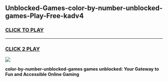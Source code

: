 
## Unblocked-Games-color-by-number-unblocked-games-Play-Free-kadv4
<h3>
<a href="https://premium76.site?title=color-by-number-unblocked-games&ref=23A">CLICK TO PLAY</a></h3>
<hr>

<h3>
<a href="https://premium76.site?title=color-by-number-unblocked-games&ref=23A">CLICK 2 PLAY</a>
  
</h3>

<a href="https://premium76.site?title=color-by-number-unblocked-games&ref=23A"><img src="https://clearcache.store/games.png"></a>


**color-by-number-unblocked-games games unblocked: Your Gateway to Fun and Accessible Online Gaming**
